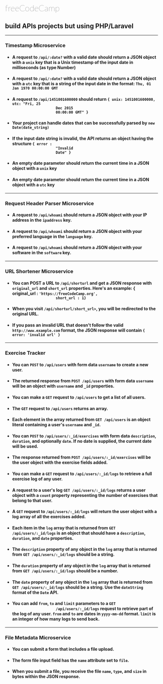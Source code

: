 <h1 style="font-family: lato; font-weight:lighter">freeCodeCamp</h1>
    <h2>build APIs projects but using PHP/Laravel</h2>
    <hr>
    <h3>Timestamp Microservice</h3>
    <ul>
        <li>
            <h4> A request to <code>/api/:date?</code> with a valid date should return a JSON object with a
                <code>unix</code>
                key that is a Unix timestamp of the input date in milliseconds (as type Number)</h4>
        </li>
        <li>
            <h4>A request to <code>/api/:date?</code> with a valid date should return a JSON object with a
                <code>utc</code> key
                that is a string of the input date in the format: <code>Thu, 01 Jan 1970 00:00:00 GMT</code></h4>
        </li>
        <li>
            <h4>A request to <code>/api/1451001600000</code> should return <code>{ unix: 1451001600000, utc: "Fri, 25
                    Dec 2015
                    00:00:00 GMT" }</code></h4>
        </li>
        <li>
            <h4>Your project can handle dates that can be successfully parsed by <code>new Date(date_string)</code></h4>
        </li>
        <li>
            <h4>If the input date string is invalid, the API returns an object having the structure <code>{ error :
                    "Invalid
                    Date" }</code></h4>
        </li>
        <li>
            <h4>An empty date parameter should return the current time in a JSON object with a <code>unix</code> key
            </h4>
        </li>
        <li>
            <h4>An empty date parameter should return the current time in a JSON object with a <code>utc</code> key</h4>
        </li>
    </ul>
    <hr>
    <h3>Request Header Parser Microservice</h3>
    <ul>
        <li>
            <h4>A request to <code>/api/whoami</code> should return a JSON object with your IP address in the
                <code>ipaddress</code> key.
            </h4>
        </li>
        <li>
            <h4>A request to <code>/api/whoami</code> should return a JSON object with your preferred language in the
                <code>language</code> key.
            </h4>
        </li>
        <li>
            <h4>A request to <code>/api/whoami</code> should return a JSON object with your software in the
                <code>software</code> key.
            </h4>
        </li>
    </ul>
    <hr>
    <h3>URL Shortener Microservice</h3>
    <ul>
        <li>
            <h4>You can POST a URL to <code>/api/shorturl</code> and get a JSON response with <code>original_url</code>
                and
                <code>short_url</code> properties. Here's an example: { original_url : <code>'https://freeCodeCamp.org',
                    short_url : 1}</code>
            </h4>
        </li>
        <li>
            <h4>When you visit <code>/api/shorturl/short_url></code>, you will be redirected to the original URL.</h4>
        </li>
        <li>
            <h4>If you pass an invalid URL that doesn't follow the valid <code>http://www.example.com</code> format, the
                JSON
                response will contain <code>{ error: 'invalid url' }</code></h4>
        </li>
    </ul>
    <hr>
    <h3>Exercise Tracker</h3>
    <ul>
        <li>
            <h4>You can <code>POST</code> to <code>/api/users</code> with form data <code>username</code> to create a
                new user.</h4>
        </li>
        <li>
            <h4>The returned response from <code>POST /api/users</code> with form data <code>username</code> will be an
                object with <code>username</code> and <code>_id</code> properties.</h4>
        </li>
        <li>
            <h4>You can make a <code>GET</code> request to <code>/api/users</code> to get a list of all users.</h4>
        </li>
        <li>
            <h4>The <code>GET</code> request to <code>/api/users</code> returns an array.</h4>
        </li>
        <li>
            <h4>Each element in the array returned from <code>GET /api/users</code> is an object literal containing a
                user's <code>username</code> and <code>_id</code>.</h4>
        </li>
        <li>
            <h4>You can <code>POST</code> to <code>/api/users/:_id/exercises</code> with form data
                <code>description</code>, <code>duration</code>, and optionally <code>date</code>. If no date is
                supplied, the current date will be used.</h4>
        </li>
        <li>
            <h4>The response returned from <code>POST /api/users/:_id/exercises</code> will be the user object with the
                exercise fields added.</h4>
        </li>
        <li>
            <h4>You can make a <code>GET</code> request to <code>/api/users/:_id/logs</code> to retrieve a full exercise
                log of any user.</h4>
        </li>
        <li>
            <h4>A request to a user's log <code>GET /api/users/:_id/logs</code> returns a user object with a
                <code>count</code> property representing the number of exercises that belong to that user.</h4>
        </li>
        <li>
            <h4>A <code>GET</code> request to <code>/api/users/:_id/logs</code> will return the user object with a log
                array of all the exercises added.</h4>
        </li>
        <li>
            <h4>Each item in the <code>log</code> array that is returned from <code>GET /api/users/:_id/logs</code> is
                an object that should have a <code>description</code>, <code>duration</code>, and <code>date</code>
                properties.</h4>
        </li>
        <li>
            <h4>The <code>description</code> property of any object in the <code>log</code> array that is returned from
                <code>GET /api/users/:_id/logs</code> should be a string.</h4>
        </li>
        <li>
            <h4>The <code>duration</code> property of any object in the <code>log</code> array that is returned from
                <code>GET /api/users/:_id/logs</code> should be a number.</h4>
        </li>
        <li>
            <h4>The <code>date</code> property of any object in the <code>log</code> array that is returned from
                <code>GET /api/users/:_id/logs</code> should be a string. Use the <code>dateString</code> format of the
                <code>Date</code> API.</h4>
        </li>
        <li>
            <h4>You can add <code>from</code>, <code>to</code> and <code>limit</code> parameters to a <code>GET
                    /api/users/:_id/logs</code> request to retrieve part of the log of any user. <code>from</code> and
                <code>to</code> are dates in <code>yyyy-mm-dd</code> format. <code>limit</code> is an integer of how
                many logs to send back.</h4>
        </li>
    </ul>
    <hr>
    <h3>File Metadata Microservice</h3>
    <ul>
        <li>
            <h4>You can submit a form that includes a file upload.</h4>
        </li>
        <li>
            <h4>The form file input field has the <code>name</code> attribute set to <code>file</code>.</h4>
        </li>
        <li>
            <h4>When you submit a file, you receive the file <code>name</code>, <code>type</code>, and <code>size</code>
                in bytes within the JSON response.</h4>
        </li>
    </ul>
